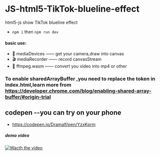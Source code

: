 # JS-html5-TikTok-blueline-effect
html5-js show TikTok blueline effect
* `npm i` then
`npm run dev`

#### basic use:
* 📸 mediaDevices —— get your camera,draw into canvas
* 🎬 mediaRecorder —— record canvasStream
* 🔨 ffmpeg.wasm —— convert you video into mp4 or other

### To enable sharedArrayBuffer ,you need to replace the token in index.html,learn more from https://developer.chrome.com/blog/enabling-shared-array-buffer/#origin-trial

## codepen --you can try on your phone
* https://codepen.io/Dramalf/pen/YzxKprm

##### demo video
[![Wacth the video](https://wx2.sinaimg.cn/orj360/007c2k91gy1gvdhnm5bjij61f60s2whh02.jpg)](https://f.video.weibocdn.com/o0/kBDhUNmdlx07QyB31oJq010412000pd90E010.mp4?label=mp4_ld&template=480x360.25.0&trans_finger=40a32e8439c5409a63ccf853562a60ef&media_id=4691784744501252&tp=8x8A3El:YTkl0eM8&us=0&ori=1&bf=4&ot=h&lp=16054kOQZzECW4LFnusBqz&ps=mZ6WB&uid=7c2k91&ab=3915-g1,5178-g1,966-g1,1493-g0,1192-g0,1191-g0,1258-g0,3601-g19&Expires=1634095791&ssig=UaHbWb873p&KID=unistore,video)
